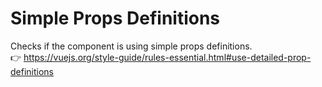 # Simple Props Definitions

Checks if the component is using simple props definitions. &nbsp;&nbsp;<br />
👉 https://vuejs.org/style-guide/rules-essential.html#use-detailed-prop-definitions
